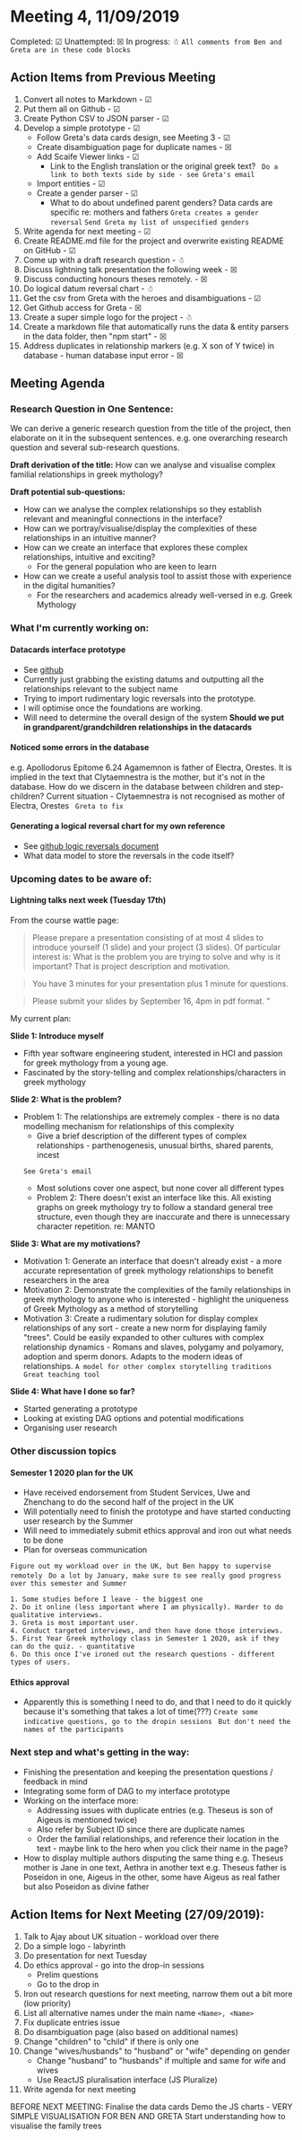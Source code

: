 # Meeting 4, 11/09/2019

Completed: &#9745;
Unattempted: &#9746;
In progress: &#9731;
``` All comments from Ben and Greta are in these code blocks ```

## Action Items from Previous Meeting
1. Convert all notes to Markdown - &#9745;
2. Put them all on Github - &#9745;
4. Create Python CSV to JSON parser - &#9745;
5. Develop a simple prototype - &#9745;
    * Follow Greta's data cards design, see Meeting 3 - &#9745;
    * Create disambiguation page for duplicate names - &#9746;
    * Add Scaife Viewer links - &#9745;
        * Link to the English translation or the original greek text?
        ``` Do a link to both texts side by side - see Greta's email```
    * Import entities - &#9745;
    * Create a gender parser - &#9745;
        * What to do about undefined parent genders? Data cards are specific re: mothers and fathers
        ``` Greta creates a gender reversal ```
        ``` Send Greta my list of unspecified genders ```
6. Write agenda for next meeting - &#9745;
7. Create README.md file for the project and overwrite existing README on GitHub - &#9745;
8. Come up with a draft research question - &#9731;
9. Discuss lightning talk presentation the following week - &#9746;
10. Discuss conducting honours theses remotely. - &#9746;
11. Do logical datum reversal chart - &#9731;
12. Get the csv from Greta with the heroes and disambiguations - &#9745;
13. Get Github access for Greta - &#9746;
14. Create a super simple logo for the project - &#9731;
15. Create a markdown file that automatically runs the data & entity parsers in the data folder, then "npm start" - &#9746;
16. Address duplicates in relationship markers (e.g. X son of Y twice) in database - human database input error - &#9746;


## Meeting Agenda

### Research Question in One Sentence:
We can derive a generic research question from the title of the project,  then elaborate on it in the subsequent sentences. e.g. one overarching research question and several sub-research questions. 

**Draft derivation of the title:** How can we analyse and visualise complex familial relationships in greek mythology?

**Draft potential sub-questions:**
* How can we analyse the complex relationships so they establish relevant and meaningful connections in the interface?
* How can we portray/visualise/display the complexities of these relationships in an intuitive manner? 
* How can we create an interface that explores these complex relationships, intuitive and exciting?
    * For the general population who are keen to learn
* How can we create a useful analysis tool to assist those with experience in the digital humanities?
    * For the researchers and academics already well-versed in e.g. Greek Mythology

### What I'm currently working on:

#### Datacards interface prototype
* See [github](github.com/yayalu/greekgraphs)
* Currently just grabbing the existing datums and outputting all the relationships relevant to the subject name
* Trying to import rudimentary logic reversals into the prototype.
* I will optimise once the foundations are working. 
* Will need to determine the overall design of the system
**Should we put in grandparent/grandchildren relationships in the datacards**

#### Noticed some errors in the database
e.g. Apollodorus Epitome 6.24 Agamemnon is father of Electra, Orestes. It is implied in the text that Clytaemnestra is the mother, but it's not in the database. How do we discern in the database between children and step-children?
Current situation - Clytaemnestra is not recognised as mother of Electra, Orestes
``` Greta to fix```

#### Generating a logical reversal chart for my own reference
* See [github logic reversals document](https://github.com/yayalu/greekgraphs/tree/master/Documentation/Research)
* What data model to store the reversals in the code itself? 

### Upcoming dates to be aware of:

#### Lightning talks next week (Tuesday 17th)
From the course wattle page:

> Please prepare a presentation consisting of at most 4 slides to introduce yourself (1 slide) and your project (3 slides). Of particular interest is: What is the problem you are trying to solve and why is it important? That is project description and motivation. 

> You have 3 minutes for your presentation plus 1 minute for questions. 

> Please submit your slides by September 16, 4pm in pdf format. "

My current plan: 

**Slide 1: Introduce myself**
* Fifth year software engineering student, interested in HCI and passion for greek mythology from a young age. 
* Fascinated by the story-telling and complex relationships/characters in greek mythology

**Slide 2: What is the problem?**
* Problem 1: The relationships are extremely complex - there is no data modelling mechanism for relationships of this complexity
    * Give a brief description of the different types of complex relationships - parthenogenesis, unusual births, shared parents, incest
    ``` Give an example of a super crazy hairy relationship that shows how ridiculous it is 
    See Greta's email
    ```
    * Most solutions cover one aspect, but none cover all different types
    * Problem 2: There doesn't exist an interface like this. All existing graphs on greek mythology try to follow a standard general tree structure, even though they are inaccurate and there is unnecessary character repetition. re: MANTO

**Slide 3: What are my motivations?**
* Motivation 1: Generate an interface that doesn't already exist - a more accurate representation of greek mythology relationships to benefit researchers in the area
* Motivation 2: Demonstrate the complexities of the family relationships in greek mythology to anyone who is interested - highlight the uniqueness of Greek Mythology as a method of storytelling
* Motivation 3: Create a rudimentary solution for display complex relationships of any sort - create a new norm for displaying family "trees". Could be easily expanded to other cultures with complex relationship dynamics - Romans and slaves, polygamy and polyamory, adoption and sperm donors. Adapts to the modern ideas of relationships.
``` A model for other complex storytelling traditions ```
``` Great teaching tool```
    
**Slide 4: What have I done so far?**
* Started generating a prototype
* Looking at existing DAG options and potential modifications
* Organising user research
    
### Other discussion topics

#### Semester 1 2020 plan for the UK
* Have received endorsement from Student Services, Uwe and Zhenchang to do the second half of the project in the UK
* Will potentially need to finish the prototype and have started conducting user research by the Summer
* Will need to immediately submit ethics approval and iron out what needs to be done
* Plan for overseas communication

``` Figure out my workload over in the UK, but Ben happy to supervise remotely ```
``` Do a lot by January, make sure to see really good progress over this semester and Summer```

``` User research:
1. Some studies before I leave - the biggest one
2. Do it online (less important where I am physically). Harder to do qualitative interviews.
3. Greta is most important user. 
4. Conduct targeted interviews, and then have done those interviews. 
5. First Year Greek mythology class in Semester 1 2020, ask if they can do the quiz. - quantitative
6. Do this once I've ironed out the research questions - different types of users.
```

#### Ethics approval
* Apparently this is something I need to do, and that I need to do it quickly because it's something that takes a lot of time(???)
``` Create some indicative questions, go to the dropin sessions ```
``` But don't need the names of the participants```


### Next step and what's getting in the way:
* Finishing the presentation and keeping the presentation questions / feedback in mind
* Integrating some form of DAG to my interface prototype
* Working on the interface more:
    * Addressing issues with duplicate entries (e.g. Theseus is son of Aigeus is mentioned twice)
    * Also refer by Subject ID since there are duplicate names
    * Order the familial relationships, and reference their location in the text - maybe link to the hero when you click their name in the page?
* How to display multiple authors disputing the same thing
    e.g. Theseus mother is Jane in one text, Aethra in another text
    e.g. Theseus father is Poseidon in one, Aigeus in the other, some have Aigeus as real father but also Poseidon as divine father


## Action Items for Next Meeting (27/09/2019):
1. Talk to Ajay about UK situation - workload over there
1. Do a simple logo - labyrinth
1. Do presentation for next Tuesday
2. Do ethics approval - go into the drop-in sessions
    * Prelim questions
    * Go to the drop in
3. Iron out research questions for next meeting, narrow them out a bit more (low priority)
4. List all alternative names under the main name
        ``` <Name>, <Name> ```
5. Fix duplicate entries issue
5. Do disambiguation page (also based on additional names)
6. Change "children" to "child" if there is only one
7. Change "wives/husbands" to "husband" or "wife" depending on gender
    * Change "husband" to "husbands" if multiple and same for wife and wives
    * Use ReactJS pluralisation interface  (JS Pluralize)
8. Write agenda for next meeting

BEFORE NEXT MEETING:
Finalise the data cards
Demo the JS charts - VERY SIMPLE VISUALISATION FOR BEN AND GRETA
Start understanding how to visualise the family trees



    



